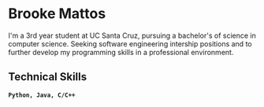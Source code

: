 # Brooke Mattos

I'm a 3rd year student at UC Santa Cruz, pursuing a bachelor's of science in computer science. Seeking software engineering intership positions and to further develop my programming skills in a professional environment.

## Technical Skills
**`Python, Java, C/C++`**
